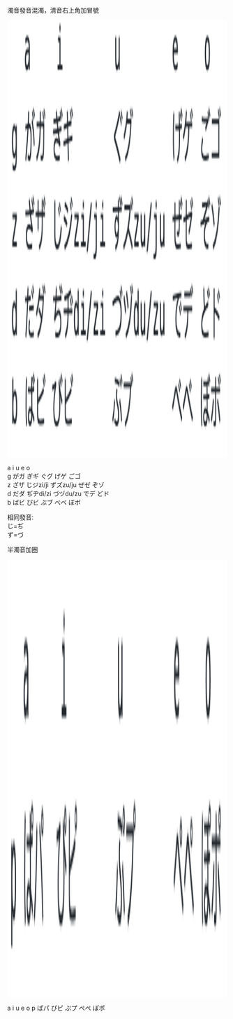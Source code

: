 濁音發音混濁，清音右上角加冒號  

<div  align="center">    
     <img src="pics/zouin.png" width = "800" height = "1000" alt="zouin" align=center />
</div>


  a    i        u        e    o  
g がガ ぎギ      ぐグ      げゲ ごゴ    
z ざザ じジzi/ji ずズzu/ju ぜゼ ぞゾ  
d だダ ぢヂdi/zi づヅdu/zu でデ どド  
b ばビ びビ      ぶブ      べベ ぼボ  

相同發音:   
じ=ぢ  
ず=づ  

半濁音加圈 

<div  align="center">    
     <img src="pics/banzouin.png" width = "800" height = "1000" alt="banzouin" align=center />
</div>

  a     i        u        e    o
p ぱパ  ぴピ      ぷプ      ぺペ ぽポ  
